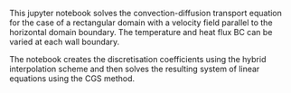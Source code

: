 This jupyter notebook solves the convection-diffusion transport equation for the case of a rectangular domain with a velocity field parallel to the horizontal domain boundary.
The temperature and heat flux BC can be varied at each wall boundary.

The notebook creates the discretisation coefficients using the hybrid interpolation scheme and then solves the resulting system of linear equations using the CGS method.
